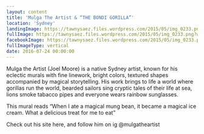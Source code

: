 ```yaml
---
layout: content
title: 'Mulga The Artist & “THE BONDI GORILLA”'
location: 'Sydney'
landingImage: https://tawnysaez.files.wordpress.com/2015/05/img_0233.png?w=500&h=500&crop=1
fullImage: https://tawnysaez.files.wordpress.com/2015/05/img_0233.png?w=1000
facebookImage: https://tawnysaez.files.wordpress.com/2015/05/img_0233.png?w=1200&h=630&crop=1
fullImageType: vertical
date: 2016-07-24 00:00:00
---
```

Mulga the Artist (Joel Moore) is a native Sydney artist, known for his eclectic murals with fine linework, bright colors, textured shapes accompanied by magical storytelling. His work brings to life a world where gorillas run the world, bearded sailors sing cryptic tales of their life at sea, lions smoke tabacco pipes and everyone wears rainbow sunglasses.

This mural reads “When I ate a magical mung bean, it became a magical ice cream. What a delicious treat for me to eat”

Check out his site here, and follow him on ig @mulgatheartist
